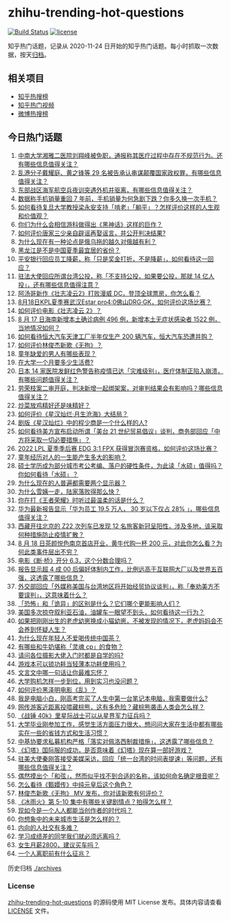 # zhihu-trending-hot-questions

[![Build Status](https://github.com/justjavac/zhihu-trending-hot-questions/workflows/ci/badge.svg?branch=master)](https://github.com/justjavac/zhihu-trending-hot-questions/actions)
[![license](https://img.shields.io/github/license/justjavac/zhihu-trending-hot-questions)](https://github.com/justjavac/zhihu-trending-hot-questions/blob/master/LICENSE)

知乎热门话题，记录从 2020-11-24 日开始的知乎热门话题。每小时抓取一次数据，按天[归档](./archives)。

## 相关项目

- [知乎热搜榜](https://github.com/justjavac/zhihu-trending-top-search)
- [知乎热门视频](https://github.com/justjavac/zhihu-trending-hot-video)
- [微博热搜榜](https://github.com/justjavac/weibo-trending-hot-search)

## 今日热门话题

<!-- BEGIN -->
<!-- 最后更新时间 Fri Aug 19 2022 04:24:42 GMT+0800 (China Standard Time) -->

1. [中南大学湘雅二医院刘翔峰被免职，通报称其医疗过程中存在不规范行为。还有哪些信息值得关注？](https://www.zhihu.com/question/548945879)
1. [乱港分子戴耀庭、黄之锋等 29 名被告承认串谋颠覆国家政权罪，有哪些信息值得关注？](https://www.zhihu.com/question/548925600)
1. [东部战区海军航空兵夜训突遇外机并驱离，有哪些信息值得关注？](https://www.zhihu.com/question/548967972)
1. [数据称手机销量重回 7 年前，手机销量为何急剧下跌？你多久换一次手机？](https://www.zhihu.com/question/548756994)
1. [如何看待复旦大学教授梁永安支持「啃老」「躺平」？怎样评价这样的人生观和价值观？](https://www.zhihu.com/question/548956438)
1. [你们为什么会相信游科做得出《黑神话》这样的巨作？](https://www.zhihu.com/question/541052897)
1. [如何评价唐家三少亲自辟谣再娶谣言，并公开判决结果?](https://www.zhihu.com/question/548982652)
1. [为什么现在有一种论点是俄乌拖的越久对俄越有利？](https://www.zhihu.com/question/540324127)
1. [黑龙江是不是中国夏季最宜居的省份？](https://www.zhihu.com/question/544554830)
1. [平安银行回应员工降薪，称「只是奖金打折，不是降薪」，如何看待这一回应？](https://www.zhihu.com/question/548966146)
1. [驻法大使回应所谓台湾公投，称「不支持公投，如果要公投，那就 14 亿人投」，还有哪些信息值得注意？](https://www.zhihu.com/question/548928479)
1. [阿汤哥新作《壮志凌云2》打败漫威 DC，登顶全球票房，你怎么看？](https://www.zhihu.com/question/544447395)
1. [8月18日KPL夏季赛武汉Estar pro4:0佛山DRG·GK，如何评价这场比赛？](https://www.zhihu.com/question/548996712)
1. [如何评价电影《壮志凌云 2》？](https://www.zhihu.com/question/480904319)
1. [8 月 17 日海南新增本土确诊病例 496 例，新增本土无症状感染者 1522 例，当地情况如何？](https://www.zhihu.com/question/548890668)
1. [如何看待恒大汽车天津工厂半年仅生产 200 辆汽车，恒大汽车恐遭并购？](https://www.zhihu.com/question/548847209)
1. [如何评价林俊杰新歌《无拘》？](https://www.zhihu.com/question/549019934)
1. [童年缺爱的男人有哪些表现？](https://www.zhihu.com/question/322445636)
1. [在大学一个月要多少生活费?](https://www.zhihu.com/question/548736991)
1. [日本 14 家医院发鲜红色警告称疫情已达「灾难级别」，医疗体制正陷入崩溃，有哪些问题值得关注？](https://www.zhihu.com/question/548919334)
1. [劳荣枝案二审开庭，判决新增一起绑架案，对审判结果会有影响吗？哪些信息值得关注？](https://www.zhihu.com/question/548760285)
1. [炒菜放鸡精好还是味精好？](https://www.zhihu.com/question/299483963)
1. [如何评价《星汉灿烂·月生沧海》大结局？](https://www.zhihu.com/question/548986807)
1. [剧版《星汉灿烂》中的程少商是一个什么样的人?](https://www.zhihu.com/question/545036585)
1. [如何看待美方宣布启动所谓「美台 21 世纪贸易倡议」谈判，商务部回应「中方将采取一切必要措施」？](https://www.zhihu.com/question/548948968)
1. [2022 LPL 夏季季后赛 EDG 3:1 FPX 获得冒泡赛资格，如何评价这场比赛？](https://www.zhihu.com/question/548954012)
1. [童年经历对人的一生能产生多大的影响？](https://www.zhihu.com/question/548083852)
1. [硕士学历成为部分城市考公考编、落户的硬性条件，为此读「水硕」值得吗？你如何看待「水硕」？](https://www.zhihu.com/question/548606059)
1. [为什么现在的人普遍都需要两个显示器？](https://www.zhihu.com/question/546347799)
1. [为什么雪姨一走，陆家落败得那么快？](https://www.zhihu.com/question/546937984)
1. [你在打《王者荣耀》时听过最温柔的话是什么？](https://www.zhihu.com/question/473782243)
1. [华为最新报告显示「华为员工 19.5 万人， 30 岁以下仅占 28% 」，哪些信息值得关注？](https://www.zhihu.com/question/548914225)
1. [西藏开往北京的 Z22 次列车已发现 12 名旅客新冠呈阳性，涉及多地，该采取何种措施防止疫情扩散？](https://www.zhihu.com/question/548922624)
1. [8 月 18 日茶颜悦色南京首店开业，黄牛代购一杯 200 元，对此你怎么看？为何此类事件层出不穷？](https://www.zhihu.com/question/548839068)
1. [电影《断·桥》开分 6.3，这个分数合理吗？](https://www.zhihu.com/question/548465145)
1. [报告显示超 4 成 00 后偏好体制内工作，比例远高于互联网大厂以及世界五百强，这透露了哪些信息？](https://www.zhihu.com/question/548918897)
1. [外交部回应「外媒称美国与台湾地区将开始经贸协议谈判」，称「奉劝美方不要误判」，这意味着什么？](https://www.zhihu.com/question/548959388)
1. [「恐怖」和「诡异」的区别是什么？它们哪个更能影响人们？](https://www.zhihu.com/question/548900968)
1. [美国多次掠夺叙利亚石油，油罐车一眼望不到头，如何看待这一行为？](https://www.zhihu.com/question/548919532)
1. [如果把刚刚出生的老虎幼崽换成小猫幼崽，不被发现的情况下，老虎妈妈会不会养到怀疑人生？](https://www.zhihu.com/question/298866317)
1. [为什么现在年轻人不爱喝传统中国茶？](https://www.zhihu.com/question/542890230)
1. [有哪些和牛奶堪称「灵魂 cp」的食物？](https://www.zhihu.com/question/548144404)
1. [请问各位摄影大佬入门时都是自学的吗?](https://www.zhihu.com/question/526454480)
1. [游戏本可以锁功耗当轻薄本功耗使用吗？](https://www.zhihu.com/question/548541860)
1. [文言文中哪一句话让你最难忘怀？](https://www.zhihu.com/question/547792518)
1. [大学购机怎样一步到位，用到实习也没问题？](https://www.zhihu.com/question/548796444)
1. [如何评价黑泽明电影《乱》？](https://www.zhihu.com/question/23236765)
1. [我是电脑小白，刚高考完买了人生中第一台笔记本电脑，我需要做什么?](https://www.zhihu.com/question/537680647)
1. [网传游客近距离投喂藏棕熊，这有多危险？藏棕熊袭击人类会怎么样？](https://www.zhihu.com/question/548789702)
1. [《战锤 40k》里星际战士可以从星界军力征兵吗？](https://www.zhihu.com/question/439575163)
1. [大学毕业刚参加工作，感觉生活方面压力很大，想问问大家在生活中都有哪些实在一些的省钱方式和生活习惯？](https://www.zhihu.com/question/548816159)
1. [中基协要求私募机构严格「落实对佩洛西制裁措施」，这透露了哪些信息？](https://www.zhihu.com/question/548914839)
1. [《幻塔》国际服的成功，是否意味着《幻塔》现在算一部好游戏？](https://www.zhihu.com/question/548560767)
1. [驻美大使秦刚答接受美媒采访，回应「统一台湾的时间表提速」等问题，还有哪些信息值得关注？](https://www.zhihu.com/question/548891489)
1. [偶然摸出个「和弦」，然而似乎找不到合适的名称，该如何命名确定根音呢？](https://www.zhihu.com/question/547357656)
1. [怎么看待《甄嬛传》中纯元皇后这个角色？](https://www.zhihu.com/question/36220302)
1. [林俊杰新歌《无拘》 MV 发布，你对该新歌有何评价？](https://www.zhihu.com/question/548553624)
1. [《冰雨火》第 5-10 集中有哪些关键剧情点？拍得怎么样？](https://www.zhihu.com/question/548137213)
1. [现如今是一个人人都能当创作者的时代吗？](https://www.zhihu.com/question/548958211)
1. [你想象中的未来城市生活是怎么样的？](https://www.zhihu.com/question/548809258)
1. [内向的人社交有多难？](https://www.zhihu.com/question/548814010)
1. [学习成绩差的同学我们就必须远离吗？](https://www.zhihu.com/question/548700768)
1. [女生月薪2800，建议买车吗？](https://www.zhihu.com/question/548644180)
1. [一个人离职前有什么征兆？](https://www.zhihu.com/question/486792072)

<!-- END -->

历史归档 [./archives](./archives)

### License

[zhihu-trending-hot-questions](https://github.com/justjavac/zhihu-trending-hot-questions)
的源码使用 MIT License 发布。具体内容请查看 [LICENSE](./LICENSE) 文件。
